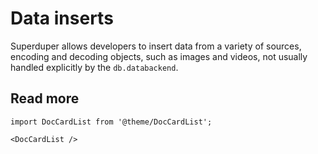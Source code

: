 # Data inserts

Superduper allows developers to insert data from a variety of sources, 
encoding and decoding objects, such as images and videos, not usually handled 
explicitly by the `db.databackend`.

## Read more

```mdx-code-block
import DocCardList from '@theme/DocCardList';

<DocCardList />
```